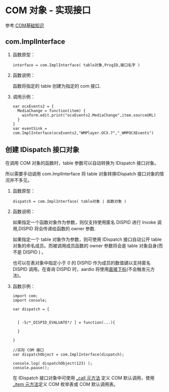 # COM 对象 - 实现接口

参考:[COM基础知识](base.md)

## com.ImplInterface

1. 函数原型：   

    `interface = com.ImplInterface( table对象,ProgID,接口名字 )`

  
2. 函数说明：   
  
    函数将指定的 table 创建为指定的 com 接口.  
  
3. 调用示例：  
  
    ```aardio
    var ocxEvents2 = {
      MediaChange = function(item) { 
        winform.edit.print("ocxEvents2.MediaChange",item.sourceURL)
      }
    }
    var eventSink =  com.ImplInterface(ocxEvents2,"WMPlayer.OCX.7","_WMPOCXEvents")
    ```  

## 创建 IDispatch 接口对象

在调用 COM 对象的函数时，table 参数可以自动转换为 IDispatch 接口对象。

所以需要手动调用 com.ImplInterface 将 table 对象转换IDispatch 接口对象的情况并不多见。 

1. 函数原型：   

    `dispatch = com.ImplInterface( table对象 | 函数对象 )`

  
2. 函数说明：   
  
    如果指定一个函数对象作为参数，则仅支持使用匿名 DISPID 进行 Invoke 调用,DISPID 将会传递给函数的 owner 参数.  
      
    如果指定一个 table 对象作为参数，则可使用 IDispatch 接口自动公开 table 对象的命名成员。而被调用成员函数的 owner 参数将会是 table 对象自身(而不是 DISPID ) 。

    也可以在表对象中指定小于 0 的 DISPID 作为成员的数值键以支持匿名 DISPID 调用。在查询 DISPID 时，aardio 将使用[直接下标](../../../language-reference/operator/member-access.md)(不会触发元方法)。
      
  
3. 函数示例：   
  
    ```aardio
    import com;
    import console;

    var dispatch = {


      [ -5/*_DISPID_EVALUATE*/ ] = function(...){
      
      }

    }

    //实际 COM 接口
    var dispatchObject = com.ImplInterface(dispatch);

    console.log( dispatchObject(123) );
    console.pause();
    ```  
  
    在 IDispatch 接口对象中可使用 [\_call 元方法](../../../language-reference/datatype/table/meta.md#_call) 定义 COM 默认调用，使用 [\_item 元方法](../../../language-reference/datatype/table/meta.md#_item)定义 COM 枚举表或 COM 默认调用表。
